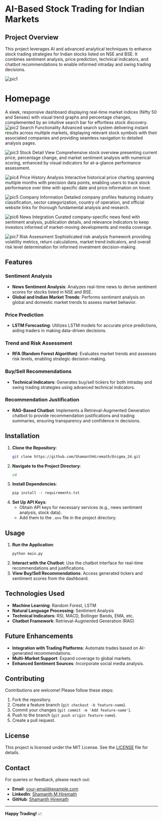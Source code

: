 # AI-Based Stock Trading for Indian Markets

## Project Overview
This project leverages AI and advanced analytical techniques to enhance stock trading strategies for Indian stocks listed on NSE and BSE. It combines sentiment analysis, price prediction, technical indicators, and chatbot recommendations to enable informed intraday and swing trading decisions.

![pic1](assets/pic1.png)
# Homepage
A sleek, responsive dashboard displaying real-time market indices (Nifty 50 and Sensex) with visual trend graphs and percentage changes, complemented by an intuitive search bar for effortless stock discovery.
![pic2](assets/pic2.png)
Search Functionality
Advanced search system delivering instant results across multiple markets, displaying relevant stock symbols with their associated companies and providing seamless navigation to detailed analysis pages.

![pic3](assets/pic3.png)
Stock Detail View
Comprehensive stock overview presenting current price, percentage change, and market sentiment analysis with numerical scoring, enhanced by visual indicators for at-a-glance performance assessment.

![pic4](assets/pic4.png)
Price History Analysis
Interactive historical price charting spanning multiple months with precision data points, enabling users to track stock performance over time with specific date and price information on hover.

![pic5](assets/pic5.png)
Company Information
Detailed company profiles featuring industry classification, sector categorization, country of operation, and official website links for thorough fundamental analysis and research.

![pic6](assets/pic6.png)
News Integration
Curated company-specific news feed with sentiment analysis, publication details, and relevance indicators to keep investors informed of market-moving developments and media coverage.

![pic7](assets/pic7.png)
Risk Assessment
Sophisticated risk analysis framework providing volatility metrics, return calculations, market trend indicators, and overall risk level determination for informed investment decision-making.


## Features

### Sentiment Analysis
- **News Sentiment Analysis**: Analyzes real-time news to derive sentiment scores for stocks listed in NSE and BSE.
- **Global and Indian Market Trends**: Performs sentiment analysis on global and domestic market trends to assess market behavior.

### Price Prediction
- **LSTM Forecasting**: Utilizes LSTM models for accurate price predictions, aiding traders in making data-driven decisions.

### Trend and Risk Assessment
- **RFA (Random Forest Algorithm)**: Evaluates market trends and assesses risk levels, enabling strategic decision-making.

### Buy/Sell Recommendations
- **Technical Indicators**: Generates buy/sell tickers for both intraday and swing trading strategies using advanced technical indicators.

### Recommendation Justification
- **RAG-Based Chatbot**: Implements a Retrieval-Augmented Generation chatbot to provide recommendation justifications and trading summaries, ensuring transparency and confidence in decisions.

## Installation
1. **Clone the Repository**:
   ```bash
   git clone https://github.com/ShamanthHiremath/Enigma_24.git
   ```
2. **Navigate to the Project Directory**:
   ```bash
   cd 
   ```
3. **Install Dependencies**:
   ```bash
   pip install -r requirements.txt
   ```
4. **Set Up API Keys**:
   - Obtain API keys for necessary services (e.g., news sentiment analysis, stock data).
   - Add them to the `.env` file in the project directory.

## Usage
1. **Run the Application**:
   ```bash
   python main.py
   ```
2. **Interact with the Chatbot**:
   Use the chatbot interface for real-time recommendations and justifications.
3. **View Buy/Sell Recommendations**:
   Access generated tickers and sentiment scores from the dashboard.

## Technologies Used
- **Machine Learning**: Random Forest, LSTM
- **Natural Language Processing**: Sentiment Analysis
- **Technical Indicators**: RSI, MACD, Bollinger Bands, EMA, etc.
- **Chatbot Framework**: Retrieval-Augmented Generation (RAG)

## Future Enhancements
- **Integration with Trading Platforms**: Automate trades based on AI-generated recommendations.
- **Multi-Market Support**: Expand coverage to global markets.
- **Enhanced Sentiment Sources**: Incorporate social media analysis.

## Contributing
Contributions are welcome! Please follow these steps:
1. Fork the repository.
2. Create a feature branch (`git checkout -b feature-name`).
3. Commit your changes (`git commit -m 'Add feature-name'`).
4. Push to the branch (`git push origin feature-name`).
5. Create a pull request.

## License
This project is licensed under the MIT License. See the [LICENSE](LICENSE) file for details.

## Contact
For queries or feedback, please reach out:
- **Email**: your-email@example.com
- **LinkedIn**: [Shamanth M Hiremath](https://linkedin.com/in/shamanthmhiremath)
- **GitHub**: [Shamanth Hiremath](https://github.com/ShamanthHiremath)

---
**Happy Trading!** 📈
